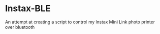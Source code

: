 # Instax-BLE

An attempt at creating a script to control my Instax Mini Link photo printer over bluetooth
